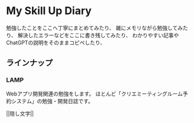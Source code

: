 # My Skill Up Diary

勉強したことをここへ丁寧にまとめてみたり、
雑にメモリながら勉強してみたり、
解決したエラーなどをここに書き残してみたり、
わかりやすい記事やChatGPTの説明をそのままコピペしたり、

## ラインナップ
### LAMP
Webアプリ開発関連の勉強をします。
ほとんど「クリエミーティングルーム予約システム」の勉強・開発日誌です。

||隠し文字||